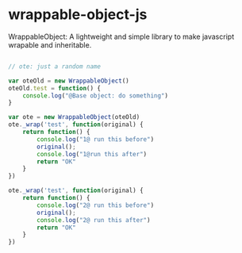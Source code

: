 # wrappable-object-js
WrappableObject: A lightweight and simple library to make javascript wrapable and inheritable.

```js

// ote: just a random name

var oteOld = new WrappableObject()
oteOld.test = function() {
    console.log("@Base object: do something")
}

var ote = new WrappableObject(oteOld)
ote._wrap('test', function(original) {
    return function() {
        console.log("1@ run this before")
        original();
        console.log("1@run this after")
        return "OK"
    }
})

ote._wrap('test', function(original) {
    return function() {
        console.log("2@ run this before")
        original();
        console.log("2@ run this after")
        return "OK"
    }
})

```
